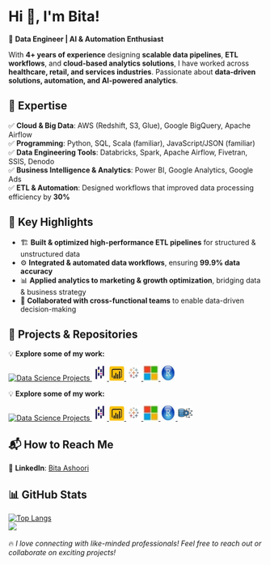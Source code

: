 <h1 align="left">Hi 👋, I'm Bita!</h1>

🚀 **Data Engineer | AI & Automation Enthusiast**  

With **4+ years of experience** designing **scalable data pipelines**, **ETL workflows**, and **cloud-based analytics solutions**, I have worked across **healthcare, retail, and services industries**. Passionate about **data-driven solutions, automation, and AI-powered analytics**.


## 🔹 **Expertise**
✅ **Cloud & Big Data**: AWS (Redshift, S3, Glue), Google BigQuery, Apache Airflow  
✅ **Programming**: Python, SQL, Scala (familiar), JavaScript/JSON (familiar)  
✅ **Data Engineering Tools**: Databricks, Spark, Apache Airflow, Fivetran, SSIS, Denodo  
✅ **Business Intelligence & Analytics**: Power BI, Google Analytics, Google Ads  
✅ **ETL & Automation**: Designed workflows that improved data processing efficiency by **30%**  


## 🔹 **Key Highlights**
- 🏗 **Built & optimized high-performance ETL pipelines** for structured & unstructured data  
- ⚙️ **Integrated & automated data workflows**, ensuring **99.9% data accuracy**  
- 📊 **Applied analytics to marketing & growth optimization**, bridging data & business strategy  
- 🤝 **Collaborated with cross-functional teams** to enable data-driven decision-making  


## 📂 **Projects & Repositories**

💡 **Explore some of my work:**

<p align="left">
  <a href="https://github.com/bashoori/Data-Science-Projects" target="_blank">
    <img src="https://github.com/bashoori/repo/blob/master/p1.JPG" alt="Data Science Projects" height="30" width="30"/>
  </a>
  <a href="https://github.com/DataCoder2020/Data-Science-Projects/" target="_blank">
    <img src="https://github.com/DataCoder2020/repo/blob/master/pandas.JPG" alt="Pandas Projects" height="30" width="30"/>
  </a>
  <a href="https://github.com/DataCoder2020/Business-Intelligence-Projects/" target="_blank">
    <img src="https://github.com/DataCoder2020/repo/blob/master/power_bi.jpg" alt="Power BI" height="30" width="30"/>
  </a>
  <a href="https://github.com/DataCoder2020/Business-Intelligence-Projects/" target="_blank">
    <img src="https://github.com/DataCoder2020/repo/blob/master/TABLEAU.JPG" alt="Tableau" height="30" width="30"/>
  </a>
  <a href="https://github.com/DataCoder2020/SQL/" target="_blank">
    <img src="https://github.com/DataCoder2020/repo/blob/master/BI.JPG" alt="SQL/BI" height="30" width="30"/>
  </a>
  <a href="https://github.com/DataCoder2020/R/" target="_blank">
    <img src="https://github.com/DataCoder2020/repo/blob/master/R1.JPG" alt="R Projects" height="30" width="30"/>
  </a>
</p>



💡 **Explore some of my work:**

<p align="left">
  <a href="https://github.com/bashoori/Data-Science-Projects" target="_blank">
    <img src="https://github.com/bashoori/repo/blob/master/p1.JPG" alt="Data Science Projects" height="30" width="30"/>
  </a>
  <a href="https://github.com/DataCoder2020/Data-Science-Projects/" target="_blank">
    <img src="https://github.com/DataCoder2020/repo/blob/master/pandas.JPG" alt="Pandas Projects" height="30" width="30"/>
  </a>
  <a href="https://github.com/DataCoder2020/Business-Intelligence-Projects/" target="_blank">
    <img src="https://github.com/DataCoder2020/repo/blob/master/power_bi.jpg" alt="Power BI" height="30" width="30"/>
  </a>
  <a href="https://github.com/DataCoder2020/Business-Intelligence-Projects/" target="_blank">
    <img src="https://github.com/DataCoder2020/repo/blob/master/TABLEAU.JPG" alt="Tableau" height="30" width="30"/>
  </a>
  <a href="https://github.com/DataCoder2020/SQL/" target="_blank">
    <img src="https://github.com/DataCoder2020/repo/blob/master/BI.JPG" alt="SQL/BI" height="30" width="30"/>
  </a>
  <a href="https://github.com/DataCoder2020/R/" target="_blank">
    <img src="https://github.com/DataCoder2020/repo/blob/master/R1.JPG" alt="R Projects" height="30" width="30"/>
  </a>
  <a href="https://github.com/bashoori/Data-Engineering-Project" target="_blank">
    <img src="https://github.com/bashoori/repo/blob/master/data_engineer_icon.png" alt="Data Engineering Project" height="30" width="30"/>
  </a>
</p>

## 📬 **How to Reach Me**
🔗 **LinkedIn**: [Bita Ashoori](https://www.linkedin.com/in/bitaashoori/)  
<!--  📊 **Kaggle**: [Bita Ashoori](https://www.kaggle.com/bitaashoori)  -->
<!--  💻 **HackerRank**: [DataCoder BA](https://www.hackerrank.com/datacoder_ba)  -->


## 📊 **GitHub Stats**
[![Top Langs](https://github-readme-stats.vercel.app/api/top-langs/?username=bashoori&layout=compact)](https://github.com/bashoori/github-readme-stats)  
![](https://komarev.com/ghpvc/?username=bashoori)


🔥 *I love connecting with like-minded professionals! Feel free to reach out or collaborate on exciting projects!*  
